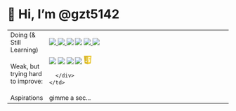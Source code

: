 # 👋 Hi, I’m @gzt5142


<table>
  <tr>
    <td>Doing (& Still Learning)</td>
    <td width=600px>
      <div>
      <a href="https://www.python.org/"> <img height='20' src='https://docs.python.org/3/_static/py.svg'> </a>
      <a href="https://jupyter.org/"> <img height = '20' src='https://jupyter.org/assets/logos/logomark-orangebody-greyplanets.svg'> </a>
      <a href="https://github.com"><img height='20' src="https://github.githubassets.com/images/modules/logos_page/GitHub-Mark.png"></a>
      <a href="https://gitlab.com"><img height='20' src='https://about.gitlab.com/images/press/press-kit-icon.svg'></a>
      <a href="https://www.qgis.org/"> <img height='20' src='https://www.qgis.org/en/_static/logo.png'> </a>
      <a href="https://www.esri.com"><img height='20' src="https://pro.arcgis.com/en/pro-app/img/enable-pro.png"></a>
      </div>
    </td>
  </tr>
  <tr>
    <td>Weak, but trying hard to improve:</td>
    <td>
      <div>
        <a href='https://blender.org/'><img height='20' src='https://download.blender.org/branding/square/blender_icon_256x256.png'></a>
        <a href='https://gdal.org/'><img height='20' src='https://gdal.org/_static/gdalicon.png'></a>
        <a href="https://www.w3.org/"><img height='20' src='https://www.w3.org/html/logo/downloads/HTML5_Badge.svg'></a>
        <a href="https://www.w3.org/Style/CSS/"><img height='20' src="https://upload.wikimedia.org/wikipedia/commons/6/62/CSS3_logo.svg"></a>
        <a href='https://www.ecma-international.org/publications-and-standards/standards/ecma-262/'><img height='20' src='JS_logo.png'></a>

      </div>
    </td>
  </tr>
  <tr>
    <td>Aspirations</td>
    <td>
      gimme a sec... 
    </td>
  </tr>
      
</table>
